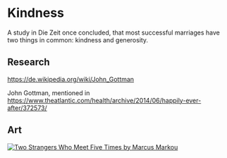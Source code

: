# Kindness

A study in Die Zeit once concluded, that most successful marriages have two things in common: kindness and generosity.

## Research

https://de.wikipedia.org/wiki/John_Gottman

John Gottman, mentioned in https://www.theatlantic.com/health/archive/2014/06/happily-ever-after/372573/

## Art

[![Two Strangers Who Meet Five Times by Marcus Markou](https://img.youtube.com/vi/BzKtI9OfEpk/0.jpg)](https://www.youtube.com/watch?v=BzKtI9OfEpk)
